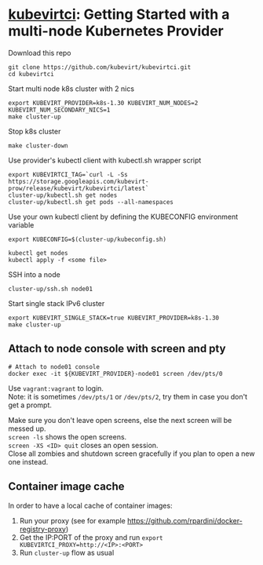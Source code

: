 # [kubevirtci](README.md): Getting Started with a multi-node Kubernetes Provider                              
                                                                                      
Download this repo                                                                    
```                                                                                   
git clone https://github.com/kubevirt/kubevirtci.git                                  
cd kubevirtci                                                                         
```                                                                                   
                                                                                      
Start multi node k8s cluster with 2 nics                                              
```                                                                                   
export KUBEVIRT_PROVIDER=k8s-1.30 KUBEVIRT_NUM_NODES=2 KUBEVIRT_NUM_SECONDARY_NICS=1
make cluster-up                                                                       
```                                                                                   
                                                                                      
Stop k8s cluster                                                                      
```
make cluster-down                                                                     
```

Use provider's kubectl client with kubectl.sh wrapper script               
```
export KUBEVIRTCI_TAG=`curl -L -Ss https://storage.googleapis.com/kubevirt-prow/release/kubevirt/kubevirtci/latest`
cluster-up/kubectl.sh get nodes                                            
cluster-up/kubectl.sh get pods --all-namespaces                            
```                                                                        
                                                                           
Use your own kubectl client by defining the KUBECONFIG environment variable
```                                                                        
export KUBECONFIG=$(cluster-up/kubeconfig.sh)                              
                                                                           
kubectl get nodes                                                          
kubectl apply -f <some file>                                               
```                                                                        
                                                                           
SSH into a node                                                            
```                                                                        
cluster-up/ssh.sh node01                                                   
```                                                                        

Start single stack IPv6 cluster
```
export KUBEVIRT_SINGLE_STACK=true KUBEVIRT_PROVIDER=k8s-1.30
make cluster-up
```

## Attach to node console with screen and pty
```                                                  
# Attach to node01 console                           
docker exec -it ${KUBEVIRT_PROVIDER}-node01 screen /dev/pts/0
```                                                 
Use `vagrant:vagrant` to login.  
Note: it is sometimes `/dev/pts/1` or `/dev/pts/2`, try them in case you don't get a prompt.

Make sure you don't leave open screens, else the next screen will be messed up.  
`screen -ls` shows the open screens.  
`screen -XS <ID> quit` closes an open session.  
Close all zombies and shutdown screen gracefully if you plan to open a new one instead.

## Container image cache
In order to have a local cache of container images:
1. Run your proxy (see for example https://github.com/rpardini/docker-registry-proxy)
2. Get the IP:PORT of the proxy and run `export KUBEVIRTCI_PROXY=http://<IP>:<PORT>`
3. Run `cluster-up` flow as usual
